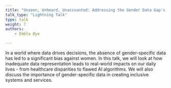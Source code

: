 ```yaml
---
title: "Unseen, Unheard, Unaccounted: Addressing the Gender Data Gap's Impact on Women"
talk_type: "Lightning Talk"
type: talk
weight: 7
authors:
    - Embla Øye

---
```

In a world where data drives decisions, the absence of gender-specific data has led to a significant bias against women. In this talk, we will look at how inadequate data representation leads to real-world impacts on our daily lives - from healthcare disparities to flawed AI algorithms. We will also discuss the importance of gender-specific data in creating inclusive systems and services.
